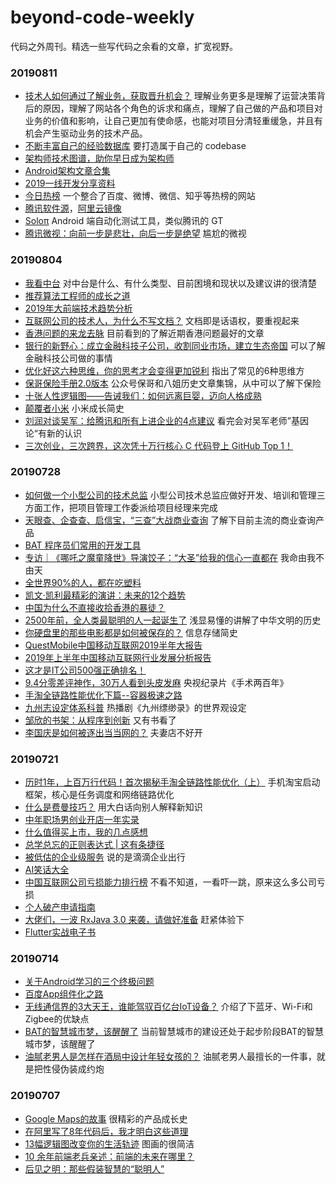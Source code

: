 # beyond-code-weekly

代码之外周刊。精选一些写代码之余看的文章，扩宽视野。

###  20190811

- [技术人如何通过了解业务，获取晋升机会？]() 理解业务更多是理解了运营决策背后的原因，理解了网站各个角色的诉求和痛点，理解了自己做的产品和项目对业务的价值和影响，让自己更加有使命感，也能对项目分清轻重缓急，并且有机会产生驱动业务的技术产品。
- [不断丰富自己的经验数据库](https://mp.weixin.qq.com/s/-ClmTz_dEQsxXCbX2YlUxA) 要打造属于自己的 codebase
- [架构师技术图谱，助你早日成为架构师](https://github.com/toutiaoio/awesome-architecture)
- [Android架构文章合集](https://github.com/Juude/Awesome-Android-Architecture)
- [2019一线开发分享资料](https://github.com/0voice/from_coder_to_expert)
- [今日热榜](https://tophub.today/) 一个整合了百度、微博、微信、知乎等热榜的网站
- [腾讯软件源](https://mirrors.cloud.tencent.com/)，[阿里云镜像](https://opsx.alibaba.com/mirror)
- [Soloπ](https://github.com/alipay/SoloPi) Android 端自动化测试工具，类似腾讯的 GT
- [腾讯微视：向前一步是悲壮，向后一步是绝望](https://mp.weixin.qq.com/s/lqTldS_KaLuapxxlg7zENw) 尴尬的微视



###  20190804

- [我看中台](https://mp.weixin.qq.com/s/fQ98fe3XH6imxzNhwiNaNA) 对中台是什么、有什么类型、目前困境和现状以及建议讲的很清楚
- [推荐算法工程师的成长之道](https://mp.weixin.qq.com/s/Ceo6z-NXHoU-6Sjly927RQ)
- [2019年大前端技术趋势分析](https://mp.weixin.qq.com/s/2JMze2w6GQixA7Vcl3n9Zg)
- [互联网公司的技术人，为什么不写文档？](https://mp.weixin.qq.com/s/38ckqQJ38ufFIO443yXQqQ) 文档即是话语权，要重视起来
- [香港问题的来龙去脉](https://mp.weixin.qq.com/s/DAXYrPyZsEiwGMu3i3iADw) 目前看到的了解近期香港问题最好的文章
- [银行的新野心：成立金融科技子公司，收割同业市场，建立生态帝国](https://mp.weixin.qq.com/s/rqmqUXqHhcerOlGcKqtLaA) 可以了解金融科技公司做的事情
- [优化好这六种思维，你的思考才会变得更加锐利](https://mp.weixin.qq.com/s/sJ8iCkt_F-iu5S4A7_QbpA) 指出了常见的6种思维方
- [保哥保险手册2.0版本](https://mp.weixin.qq.com/s/itwOHbft7o7Vt7IiAr5Ucw) 公众号保哥和八姐历史文章集锦，从中可以了解下保险
- [十张人性逻辑图——告诫我们：如何远离巨婴，迈向人格成熟](https://mp.weixin.qq.com/s/pJO8gTF9yg0Dw_i7gROjKw十张人性逻辑图——告诫我们：如何远离巨婴，迈向人格成熟)
- [颠覆者小米](https://mp.weixin.qq.com/s/Cc_H9zULrMEto-BgsLYinQ) 小米成长简史
- [刘润对谈吴军：给腾讯和所有上进企业的4点建议](https://mp.weixin.qq.com/s/oVpyoWDZC7D8S01WtU043A) 看完会对吴军老师”基因论“有新的认识
- [三次创业，三次跨界，这次凭十万行核心 C 代码登上 GitHub Top 1！](https://mp.weixin.qq.com/s/TkPuNvmkQ5O6AHj0_LTO4g)


###  20190728

- [如何做一个小型公司的技术总监](https://mp.weixin.qq.com/s/XNGwQH4Rk2uWgPnpBKmtvA) 小型公司技术总监应做好开发、培训和管理三方面工作，把项目管理工作委派给项目经理来完成
- [天眼查、企查查、启信宝，“三查”大战商业查询](https://mp.weixin.qq.com/s/5_AIJ_rlneSQ4Qg5NGtfeg) 了解下目前主流的商业查询产品
- [BAT 程序员们常用的开发工具](https://mp.weixin.qq.com/s/IPtsPlHlnMLM72Xtbe0ZYg)
- [专访｜《哪吒之魔童降世》导演饺子：“大圣”给我的信心一直都在](https://mp.weixin.qq.com/s/Mf6guP9fKTPZMYWQ3tM9WA) 我命由我不由天
- [全世界90%的人，都在吃塑料](https://mp.weixin.qq.com/s/RNBO-nbDb-IXNlKPquglNw)
- [凯文·凯利最精彩的演讲：未来的12个趋势](https://mp.weixin.qq.com/s/75iwCAX2Vw3dpT48bkQ-XA)
- [中国为什么不直接收拾香港的暴徒？](https://mp.weixin.qq.com/s/dr7_ERFLy6Q-AE1wfNLljg)
- [2500年前，全人类最聪明的人一起诞生了](https://mp.weixin.qq.com/s/CTuMnTqBwyCzGvESQdyKTg) 浅显易懂的讲解了中华文明的历史
- [你硬盘里的那些电影都是如何被保存的？](https://mp.weixin.qq.com/s/ohXy7DtmqwdQG7tlwTP1hQ) 信息存储简史
- [QuestMobile中国移动互联网2019半年大报告](https://mp.weixin.qq.com/s/GXY9rTKuXs2XbM4zh23FaA)
- [2019年上半年中国移动互联网行业发展分析报告](https://mp.weixin.qq.com/s/7PtLUIKr8A1onCxBqWaGmw)
- [这才是IT公司500强正确排名！](https://mp.weixin.qq.com/s/xERXDHlU3cHg50CZGQz9PQ)
- [9.4分零差评神作，30万人看到头皮发麻](https://mp.weixin.qq.com/s/odIdVGP7JfG6BVmn4ladaw) 央视纪录片《手术两百年》
- [手淘全链路性能优化下篇--容器极速之路](https://mp.weixin.qq.com/s/amyB-yhojcueDJYecPgE3g)
- [九州志设定体系科普](https://tieba.baidu.com/p/5140497370?red_tag=2132438866) 热播剧《九州缥缈录》的世界观设定
- [邹欣的书架：从程序到创新](https://mp.weixin.qq.com/s/n40dbhVaRCesUuBY4GCGtA) 又有书看了
- [李国庆是如何被逐出当当网的？](https://mp.weixin.qq.com/s/4-hXJvjjMMEs9BN7fU2lfg) 夫妻店不好开


###  20190721

- [历时1年，上百万行代码！首次揭秘手淘全链路性能优化（上）](https://mp.weixin.qq.com/s/PiqnHezWKWUU0byEhrboRg) 手机淘宝启动框架，核心是任务调度和网络链路优化
- [什么是费曼技巧？](https://www.zhihu.com/question/20585936/answer/731163030) 用大白话向别人解释新知识
- [中年职场男创业开店一年实录](https://mp.weixin.qq.com/s/YuuLUdHEwSapuarOY5kMWQ)
- [什么值得买上市，我的几点感想](https://mp.weixin.qq.com/s/FGLgFRVtYbunDK2F-ZmgeQ)
- [总学总忘的正则表达式 | 这有条捷径](https://mp.weixin.qq.com/s/IVFMt6xa_v7cnmeLSo0g9w)
- [被低估的企业级服务](https://mp.weixin.qq.com/s/3CCu3uD-FTJDEwmMAdbzhg) 说的是滴滴企业出行
- [AI笑话大全](https://mp.weixin.qq.com/s/oWMzCQbsH9usbu_P3E2zxQ)
- [中国互联网公司亏损能力排行榜](https://mp.weixin.qq.com/s/-c5dTF0t9aRIAxxndLZZsQ) 不看不知道，一看吓一跳，原来这么多公司亏损
- [个人破产申请指南](https://mp.weixin.qq.com/s/cD7xHrXoZyp2hB5HzO07Gg)
- [大佬们，一波 RxJava 3.0 来袭，请做好准备](https://mp.weixin.qq.com/s/sBDrXw2RbWvU04u0TobPzA) 赶紧体验下
- [Flutter实战电子书](https://github.com/flutterchina/flutter-in-action)


###  20190714

- [关于Android学习的三个终极问题](https://mp.weixin.qq.com/s/35mwjD19q2AMOsjAnOmBbA)
- [百度App组件化之路](https://mp.weixin.qq.com/s/P-vREnrw4xGyhiugpzB-1Q)
- [无线通信界的3大天王，谁能驾驭百亿台IoT设备？](https://mp.weixin.qq.com/s/yJCyEenWsiOYVTUPofNv1A) 介绍了下蓝牙、Wi-Fi和Zigbee的优缺点
- [BAT的智慧城市梦，该醒醒了](https://mp.weixin.qq.com/s/ntmrairnSZvia_0upFfSNg) 当前智慧城市的建设还处于起步阶段BAT的智慧城市梦，该醒醒了
- [油腻老男人是怎样在酒局中设计年轻女孩的？](https://mp.weixin.qq.com/s/wcCbgRUVfdoZ6N4VO-UV5A) 油腻老男人最擅长的一件事，就是把性侵伪装成约炮


###  20190707

- [Google Maps的故事](https://mp.weixin.qq.com/s?__biz=MzA3MDMwOTcwMg==&mid=2650006958&idx=1&sn=7f91d56c1ae69bb17b75fdad6ccfaf8a) 很精彩的产品成长史
- [在阿里写了8年代码后，我才明白这些道理](https://mp.weixin.qq.com/s/8RFBci5SpxVfpstZgXooFw)
- [13幅逻辑图改变你的生活轨迹](https://mp.weixin.qq.com/s/2iScXo1-tLOtcF_kY8xmnQ) 图画的很简洁
- [10 余年前端老兵亲述：前端的未来在哪里？](https://mp.weixin.qq.com/s/9ZPhaGuCnY2j49pCBetE9Q)
- [后见之明：那些假装智慧的“聪明人”](https://mp.weixin.qq.com/s/bmRsE4JIQD9qwBMuq-IqJQ)
